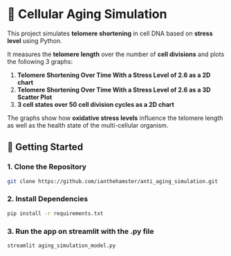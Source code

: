 # 🧬 Cellular Aging Simulation

This project simulates **telomere shortening** in cell DNA based on **stress level** using Python.

It measures the **telomere length** over the number of **cell divisions** and plots the following 3 graphs:

1. **Telomere Shortening Over Time With a Stress Level of 2.6 as a 2D chart**
2. **Telomere Shortening Over Time With a Stress Level of 2.6 as a 3D Scatter Plot**
3. **3 cell states over 50 cell division cycles as a 2D chart**

The graphs show how **oxidative stress levels** influence the telomere length as well as the health state of the multi-cellular organism.

## 🚀 Getting Started

### 1. Clone the Repository

```bash
git clone https://github.com/ianthehamster/anti_aging_simulation.git

```

### 2. Install Dependencies

```bash
pip install -r requirements.txt
```

### 3. Run the app on streamlit with the .py file

```bash
streamlit aging_simulation_model.py
```
